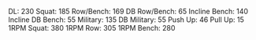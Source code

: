 DL: 230
 Squat: 185
 Row/Bench: 169
 DB Row/Bench: 65
 Incline Bench: 140
 Incline DB Bench: 55
 Military: 135
 DB Military: 55
 Push Up: 46
 Pull Up: 15
 1RPM Squat: 380
 1RPM Row: 305
 1RPM Bench: 280
